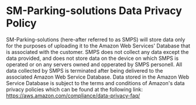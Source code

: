 # SM-Parking-solutions Data Privacy Policy

SM-Parking-solutions (here-after referred to as SMPS) will store data only for the purposes of uploading it to the Amazon Web Services' Database that is associated with the customer. SMPS does not collect any data except the data provided, and does not store data on the device on which SMPS is operated or on any servers owned and opperated by SMPS personell. All data collected by SMPS is terminated after being delivered to the associated Amazon Web Service Database. Data stored in the Amazon Web Service Database is subject to the terms and conditions of Amazon's data privacy policies which can be found at the following link: https://aws.amazon.com/compliance/data-privacy-faq/
